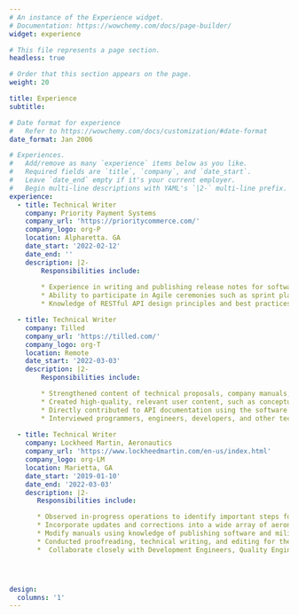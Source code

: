 ```yaml
---
# An instance of the Experience widget.
# Documentation: https://wowchemy.com/docs/page-builder/
widget: experience

# This file represents a page section.
headless: true

# Order that this section appears on the page.
weight: 20

title: Experience
subtitle:

# Date format for experience
#   Refer to https://wowchemy.com/docs/customization/#date-format
date_format: Jan 2006

# Experiences.
#   Add/remove as many `experience` items below as you like.
#   Required fields are `title`, `company`, and `date_start`.
#   Leave `date_end` empty if it's your current employer.
#   Begin multi-line descriptions with YAML's `|2-` multi-line prefix.
experience:
  - title: Technical Writer
    company: Priority Payment Systems
    company_url: 'https://prioritycommerce.com/'
    company_logo: org-P
    location: Alpharetta. GA
    date_start: '2022-02-12'
    date_end: ''
    description: |2-
        Responsibilities include:
        
        * Experience in writing and publishing release notes for software or hardware products
        * Ability to participate in Agile ceremonies such as sprint planning, daily stand-ups, sprint retrospectives, and demos
        * Knowledge of RESTful API design principles and best practices

  - title: Technical Writer
    company: Tilled
    company_url: 'https://tilled.com/'
    company_logo: org-T
    location: Remote
    date_start: '2022-03-03'
    description: |2- 
        Responsibilities include:

        * Strengthened content of technical proposals, company manuals, employee forms, and contract deliverables in collaboration with marketing and operations departments
        * Created high-quality, relevant user content, such as conceptual summaries, task-based tasks, best practices, APIs, technical reference materials, and knowledge-base articles
        * Directly contributed to API documentation using the software version control system Git
        * Interviewed programmers, engineers, developers, and other technical personnel. Reads previous documentation and design notes, and uses computer-based training or company technical products to gather and research complex technical information for use in complex documentation
  
  - title: Technical Writer
    company: Lockheed Martin, Aeronautics  
    company_url: 'https://www.lockheedmartin.com/en-us/index.html'
    company_logo: org-LM
    location: Marietta, GA
    date_start: '2019-01-10'
    date_end: '2022-03-03'
    description: |2- 
       Responsibilities include:

       * Observed in-progress operations to identify important steps for technical instructions
       * Incorporate updates and corrections into a wide array of aeronautics manuals
       * Modify manuals using knowledge of publishing software and military specifications
       * Conducted proofreading, technical writing, and editing for the development of user manuals, business proposals, white papers, and reports for an industry-leading aerospace company
       *  Collaborate closely with Development Engineers, Quality Engineers, Product Management, Release Managers, and Co-writers




design:
  columns: '1'
---
```

